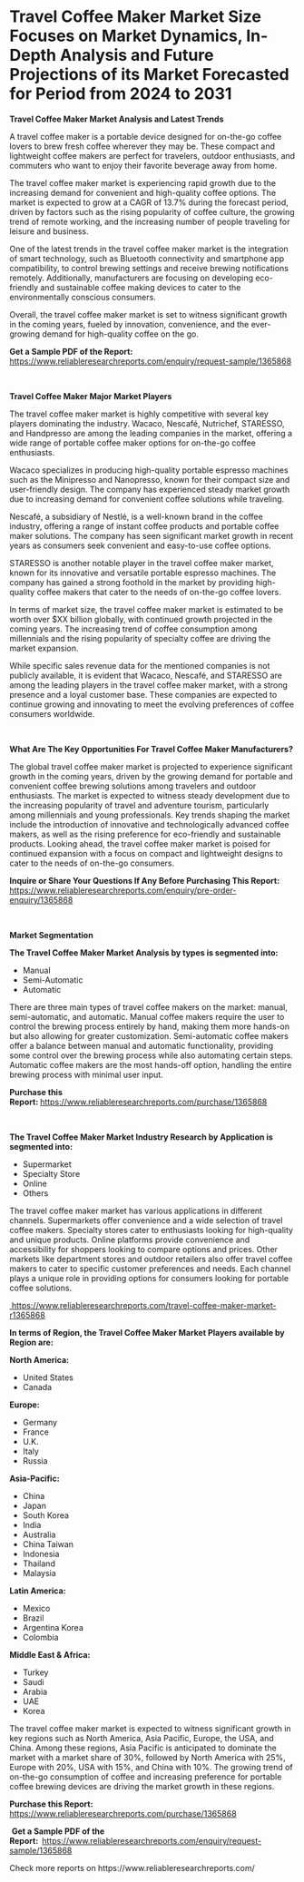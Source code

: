 <p><h1>Travel Coffee Maker Market Size Focuses on Market Dynamics, In-Depth Analysis and Future Projections of its Market Forecasted for Period from 2024 to 2031</h1></p><p><strong>Travel Coffee Maker Market Analysis and Latest Trends</strong></p>
<p><p>A travel coffee maker is a portable device designed for on-the-go coffee lovers to brew fresh coffee wherever they may be. These compact and lightweight coffee makers are perfect for travelers, outdoor enthusiasts, and commuters who want to enjoy their favorite beverage away from home.</p><p>The travel coffee maker market is experiencing rapid growth due to the increasing demand for convenient and high-quality coffee options. The market is expected to grow at a CAGR of 13.7% during the forecast period, driven by factors such as the rising popularity of coffee culture, the growing trend of remote working, and the increasing number of people traveling for leisure and business.</p><p>One of the latest trends in the travel coffee maker market is the integration of smart technology, such as Bluetooth connectivity and smartphone app compatibility, to control brewing settings and receive brewing notifications remotely. Additionally, manufacturers are focusing on developing eco-friendly and sustainable coffee making devices to cater to the environmentally conscious consumers.</p><p>Overall, the travel coffee maker market is set to witness significant growth in the coming years, fueled by innovation, convenience, and the ever-growing demand for high-quality coffee on the go.</p></p>
<p><strong>Get a Sample PDF of the Report:&nbsp;</strong> <a href="https://www.reliableresearchreports.com/enquiry/request-sample/1365868">https://www.reliableresearchreports.com/enquiry/request-sample/1365868</a></p>
<p>&nbsp;</p>
<p><strong>Travel Coffee Maker Major Market Players</strong></p>
<p><p>The travel coffee maker market is highly competitive with several key players dominating the industry. Wacaco, Nescafé, Nutrichef, STARESSO, and Handpresso are among the leading companies in the market, offering a wide range of portable coffee maker options for on-the-go coffee enthusiasts.</p><p>Wacaco specializes in producing high-quality portable espresso machines such as the Minipresso and Nanopresso, known for their compact size and user-friendly design. The company has experienced steady market growth due to increasing demand for convenient coffee solutions while traveling.</p><p>Nescafé, a subsidiary of Nestlé, is a well-known brand in the coffee industry, offering a range of instant coffee products and portable coffee maker solutions. The company has seen significant market growth in recent years as consumers seek convenient and easy-to-use coffee options.</p><p>STARESSO is another notable player in the travel coffee maker market, known for its innovative and versatile portable espresso machines. The company has gained a strong foothold in the market by providing high-quality coffee makers that cater to the needs of on-the-go coffee lovers.</p><p>In terms of market size, the travel coffee maker market is estimated to be worth over $XX billion globally, with continued growth projected in the coming years. The increasing trend of coffee consumption among millennials and the rising popularity of specialty coffee are driving the market expansion.</p><p>While specific sales revenue data for the mentioned companies is not publicly available, it is evident that Wacaco, Nescafé, and STARESSO are among the leading players in the travel coffee maker market, with a strong presence and a loyal customer base. These companies are expected to continue growing and innovating to meet the evolving preferences of coffee consumers worldwide.</p></p>
<p>&nbsp;</p>
<p><strong>What Are The Key Opportunities For Travel Coffee Maker Manufacturers?</strong></p>
<p><p>The global travel coffee maker market is projected to experience significant growth in the coming years, driven by the growing demand for portable and convenient coffee brewing solutions among travelers and outdoor enthusiasts. The market is expected to witness steady development due to the increasing popularity of travel and adventure tourism, particularly among millennials and young professionals. Key trends shaping the market include the introduction of innovative and technologically advanced coffee makers, as well as the rising preference for eco-friendly and sustainable products. Looking ahead, the travel coffee maker market is poised for continued expansion with a focus on compact and lightweight designs to cater to the needs of on-the-go consumers.</p></p>
<p><strong>Inquire or Share Your Questions If Any Before Purchasing This Report:</strong> <a href="https://www.reliableresearchreports.com/enquiry/pre-order-enquiry/1365868">https://www.reliableresearchreports.com/enquiry/pre-order-enquiry/1365868</a></p>
<p>&nbsp;</p>
<p><strong>Market Segmentation</strong></p>
<p><strong>The Travel Coffee Maker Market Analysis by types is segmented into:</strong></p>
<p><ul><li>Manual</li><li>Semi-Automatic</li><li>Automatic</li></ul></p>
<p><p>There are three main types of travel coffee makers on the market: manual, semi-automatic, and automatic. Manual coffee makers require the user to control the brewing process entirely by hand, making them more hands-on but also allowing for greater customization. Semi-automatic coffee makers offer a balance between manual and automatic functionality, providing some control over the brewing process while also automating certain steps. Automatic coffee makers are the most hands-off option, handling the entire brewing process with minimal user input.</p></p>
<p><strong>Purchase this Report:&nbsp;</strong><a href="https://www.reliableresearchreports.com/purchase/1365868">https://www.reliableresearchreports.com/purchase/1365868</a></p>
<p>&nbsp;</p>
<p><strong>The Travel Coffee Maker Market Industry Research by Application is segmented into:</strong></p>
<p><ul><li>Supermarket</li><li>Specialty Store</li><li>Online</li><li>Others</li></ul></p>
<p><p>The travel coffee maker market has various applications in different channels. Supermarkets offer convenience and a wide selection of travel coffee makers. Specialty stores cater to enthusiasts looking for high-quality and unique products. Online platforms provide convenience and accessibility for shoppers looking to compare options and prices. Other markets like department stores and outdoor retailers also offer travel coffee makers to cater to specific customer preferences and needs. Each channel plays a unique role in providing options for consumers looking for portable coffee solutions.</p></p>
<p><a href="https://www.reliableresearchreports.com/travel-coffee-maker-market-r1365868">&nbsp;https://www.reliableresearchreports.com/travel-coffee-maker-market-r1365868</a></p>
<p><strong>In terms of Region, the Travel Coffee Maker Market Players available by Region are:</strong></p>
<p>
    <p> <strong> North America: </strong>
        <ul>
            <li>United States</li>
            <li>Canada</li>
        </ul>
        </p> 
    <p> <strong> Europe: </strong>
        <ul>
            <li>Germany</li>
            <li>France</li>
            <li>U.K.</li>
            <li>Italy</li>
            <li>Russia</li>
        </ul>
        </p> 
    <p> <strong> Asia-Pacific: </strong>
        <ul>
            <li>China</li>
            <li>Japan</li>
            <li>South Korea</li>
            <li>India</li>
            <li>Australia</li>
            <li>China Taiwan</li>
            <li>Indonesia</li>
            <li>Thailand</li>
            <li>Malaysia</li>
        </ul>
        </p> 
    <p> <strong> Latin America: </strong>
        <ul>
            <li>Mexico</li>
            <li>Brazil</li>
            <li>Argentina Korea</li>
            <li>Colombia</li>
        </ul>
        </p> 
    <p> <strong> Middle East & Africa: </strong>
        <ul>
            <li>Turkey</li>
            <li>Saudi</li>
            <li>Arabia</li>
            <li>UAE</li>
            <li>Korea</li>
        </ul>
    </p>
    </p>
<p><p>The travel coffee maker market is expected to witness significant growth in key regions such as North America, Asia Pacific, Europe, the USA, and China. Among these regions, Asia Pacific is anticipated to dominate the market with a market share of 30%, followed by North America with 25%, Europe with 20%, USA with 15%, and China with 10%. The growing trend of on-the-go consumption of coffee and increasing preference for portable coffee brewing devices are driving the market growth in these regions.</p></p>
<p><strong>Purchase this Report: </strong><a href="https://www.reliableresearchreports.com/purchase/1365868">https://www.reliableresearchreports.com/purchase/1365868</a></p>
<p>&nbsp;<strong>Get a Sample PDF of the Report:&nbsp;&nbsp;</strong><a href="https://www.reliableresearchreports.com/enquiry/request-sample/1365868">https://www.reliableresearchreports.com/enquiry/request-sample/1365868</a></p>
<p><strong></strong></p>
<p>Check more reports on https://www.reliableresearchreports.com/</p>